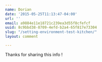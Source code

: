 ```yaml
---
name: Dorian
date: '2015-05-25T11:13:47-04:00'
url: ''
email: a9884e11e18721c239ea3d55f8cfefcf
uuid: 8c9bbd38-8709-4efd-b2a4-65f817e73304
slug: "/setting-environment-test-kitchen/"
layout: comment

---
```


Thanks for sharing this info !
